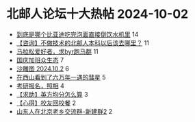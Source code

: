 # 北邮人论坛十大热帖 2024-10-02

- [到底是哪个比亚迪吃完泡面直接倒饮水机里](https://bbs.byr.cn/article/Picture/3368011) 14
- [【咨询】不做技术的北邮人本科以后该去哪里？](https://bbs.byr.cn/article/Talking/6427398) 11
- [马拉松爱好者，求byr跑马群](https://bbs.byr.cn/article/Athletics/19489) 11
- [国庆加班众生态](https://bbs.byr.cn/article/WorkLife/1220586) 7
- [沙雕图 2024.10.2](https://bbs.byr.cn/article/Joke/732505) 6
- [在西山看到了六万年一遇的彗星](https://bbs.byr.cn/article/Photo/279086) 5
- [考研报名，照相](https://bbs.byr.cn/article/AimGraduate/1231272) 4
- [【求助】英方均分怎么算](https://bbs.byr.cn/article/GoAbroad/398966) 3
- [【心得】校友回校餐](https://bbs.byr.cn/article/Food/526533) 2
- [山东人在北京老乡交流群-新建群2](https://bbs.byr.cn/article/Friends/2032283) 2


